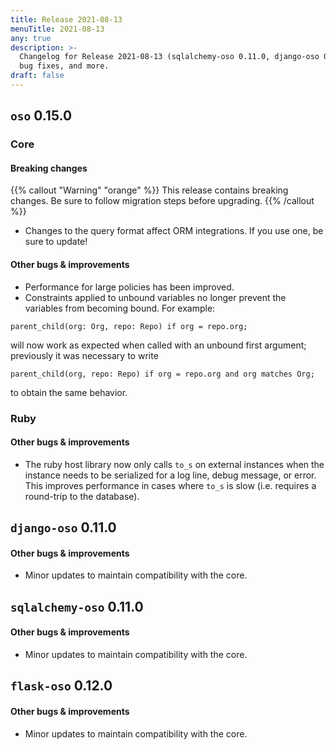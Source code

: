 ```yaml
---
title: Release 2021-08-13
menuTitle: 2021-08-13
any: true
description: >-
  Changelog for Release 2021-08-13 (sqlalchemy-oso 0.11.0, django-oso 0.11.0, oso 0.15.0) containing new features,
  bug fixes, and more.
draft: false
---
```


## `oso` 0.15.0

### Core

#### Breaking changes

{{% callout "Warning" "orange" %}}
  This release contains breaking changes. Be sure to follow migration steps
  before upgrading.
{{% /callout %}}

- Changes to the query format affect ORM integrations. If you use one, be sure to update!

#### Other bugs & improvements

- Performance for large policies has been improved.
- Constraints applied to unbound variables no longer prevent the variables from becoming bound. For example:

```
parent_child(org: Org, repo: Repo) if org = repo.org;
```

will now work as expected when called with an unbound first argument; previously it was necessary to write

```
parent_child(org, repo: Repo) if org = repo.org and org matches Org;
```

to obtain the same behavior.

### Ruby

#### Other bugs & improvements

- The ruby host library now only calls `to_s` on external instances when the
  instance needs to be serialized for a log line, debug message, or error. This
  improves performance in cases where `to_s` is slow (i.e. requires a round-trip
  to the database).

## `django-oso` 0.11.0

#### Other bugs & improvements

- Minor updates to maintain compatibility with the core.

## `sqlalchemy-oso` 0.11.0

#### Other bugs & improvements

- Minor updates to maintain compatibility with the core.

## `flask-oso` 0.12.0

#### Other bugs & improvements

- Minor updates to maintain compatibility with the core.
